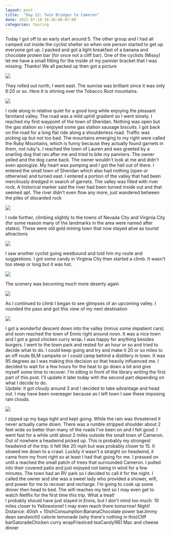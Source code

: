 ```yaml
---
layout: post
title:  "Day 22: Twin Bridges to Cameron"
date: 2021-07-18 16:36:00-07:00
categories: touring
---
```

Today I got off to an early start around 5. The other group and I had all camped out inside the cyclist shelter so when one person started to get up everyone got up. I packed and got a light breakfast of a banana and chocolate protein bar (for once not a cliff bar). One of the cyclists (Missy) let me have a small fitting for the inside of my pannier bracket that I was missing. Thanks! We all packed up then got a picture  

[![](https://lh3.googleusercontent.com/-yy_jXQu4suc/YPSQpvZAU_I/AAAAAAAAUx0/SYSJM53AB0UO6Pz5JC4wFgU9DenOjjskQCLcBGAsYHQ/s1600/1626640547555729-0.png)](https://lh3.googleusercontent.com/-yy_jXQu4suc/YPSQpvZAU_I/AAAAAAAAUx0/SYSJM53AB0UO6Pz5JC4wFgU9DenOjjskQCLcBGAsYHQ/s1600/1626640547555729-0.png)
  
They rolled out north, I went east. The sunrise was brilliant since it was only 6:20 or so. Here it is shining over the Tobacco Root mountains.   

[![](https://lh3.googleusercontent.com/--iP9ASJkqTg/YPSQogrr8rI/AAAAAAAAUxw/Uj_GWaJnPFo4wVws5Bt-28mH0eDkhG1AACLcBGAsYHQ/s1600/1626640544439381-1.png)](https://lh3.googleusercontent.com/--iP9ASJkqTg/YPSQogrr8rI/AAAAAAAAUxw/Uj_GWaJnPFo4wVws5Bt-28mH0eDkhG1AACLcBGAsYHQ/s1600/1626640544439381-1.png)
  
I rode along in relative quiet for a good long while enjoying the pleasant farmland valley. The road was a mild uphill gradient so I went slowly. I reached my first waypoint of the town of Sheridan. Nothing was open but the gas station so I enjoyed some gas station sausage biscuits. I got back on the road for a long flat ride along a shoulderless road. Traffic was picking up but not too bad. The mountains emerging to my right were called the Ruby Mountains, which is funny because they actually found garnets in them, not ruby's. I reached the town of Lauren and was greeted by a snarling dog that ran after me and tried to bite my panniers. The owner yelled and the dog came back. The owner wouldn't look at me and didn't even apologize. My heart was pumping and I got the hell out of there. I entered the small town of Sheridan which also had nothing (open or otherwise) and turned east. I entered a portion of the valley that had been mercilously dredged in search of garnets. The valley was filled with river rock. A historical marker said the river had been turned inside out and that seemed apt. The river didn't even flow any more, just wandered between the piles of discarded rock  

[![](https://lh3.googleusercontent.com/-tVDY5WnXoKE/YPSQn_Sy6xI/AAAAAAAAUxs/eRouclotxns1GCg-A3obsy4RUFIDViwVgCLcBGAsYHQ/s1600/1626640541070116-2.png)](https://lh3.googleusercontent.com/-tVDY5WnXoKE/YPSQn_Sy6xI/AAAAAAAAUxs/eRouclotxns1GCg-A3obsy4RUFIDViwVgCLcBGAsYHQ/s1600/1626640541070116-2.png)
  
I rode further, climbing slightly to the towns of Nevada City and Virginia City (for some reason many of the landmarks in the area were named after states). These were old gold mining town that now stayed alive as tourist attractions  

[![](https://lh3.googleusercontent.com/-RgtnzNxf9AE/YPSQmzZWicI/AAAAAAAAUxo/CnQLMZM7850ZcSnn6nVEU1WxqRen02XMQCLcBGAsYHQ/s1600/1626640537023261-3.png)](https://lh3.googleusercontent.com/-RgtnzNxf9AE/YPSQmzZWicI/AAAAAAAAUxo/CnQLMZM7850ZcSnn6nVEU1WxqRen02XMQCLcBGAsYHQ/s1600/1626640537023261-3.png)
  
I saw another cyclist going westbound and told him my route and suggestions. I got some candy in Virginia City then started a climb. It wasn't too steep or long but it was hot.   

[![](https://lh3.googleusercontent.com/-JzjIKiUX0cw/YPSQl5UwOVI/AAAAAAAAUxk/MMhfeF7ZcJ8WPQbNPHOtwYO4fXy9o0yowCLcBGAsYHQ/s1600/1626640533528431-4.png)](https://lh3.googleusercontent.com/-JzjIKiUX0cw/YPSQl5UwOVI/AAAAAAAAUxk/MMhfeF7ZcJ8WPQbNPHOtwYO4fXy9o0yowCLcBGAsYHQ/s1600/1626640533528431-4.png)
  
The scenery was becoming much more deserty again  

[![](https://lh3.googleusercontent.com/-U93ZyKhaayc/YPSQlKkhmgI/AAAAAAAAUxg/AE2qGxtVK94BRGl4BHNkO-CT_z0IifDFQCLcBGAsYHQ/s1600/1626640530223001-5.png)](https://lh3.googleusercontent.com/-U93ZyKhaayc/YPSQlKkhmgI/AAAAAAAAUxg/AE2qGxtVK94BRGl4BHNkO-CT_z0IifDFQCLcBGAsYHQ/s1600/1626640530223001-5.png)
  
As I continued to climb I began to see glimpses of an upcoming valley. I rounded the pass and got this view of my next destination  

[![](https://lh3.googleusercontent.com/-7qh1h3VEVZs/YPSQkE_gGTI/AAAAAAAAUxc/mp8mTwvvUHUxFY5sp4WIKWkgowYs-Hq7ACLcBGAsYHQ/s1600/1626640482673238-6.png)](https://lh3.googleusercontent.com/-7qh1h3VEVZs/YPSQkE_gGTI/AAAAAAAAUxc/mp8mTwvvUHUxFY5sp4WIKWkgowYs-Hq7ACLcBGAsYHQ/s1600/1626640482673238-6.png)
  
I got a wonderful descent down into the valley (minus some impatient cars) and soon reached the town of Ennis right around noon. It was a nice town and I got a good chicken curry wrap. I was happy for anything besides burgers. I went to the town park and rested for an hour or so and tried to decide what to do. I could keep going and try and make it 20 or so miles to an off route BLM campsite or I could camp behind a distillery in town. It was 95 degrees as I was making this decision so that heavily influenced me. I decided to wait for a few hours for the heat to go down a bit and give myself some time to recover. I'm sitting in front of the library writing the first part of this post. I'll update it later today with the second part depending on what I decide to do.  
Update: it got cloudy around 3 and I decided to take advantage and head out. I may have been overeager because as I left town I saw these imposing rain clouds.   

[![](https://lh3.googleusercontent.com/-8SGacradpX8/YPS67pEC_uI/AAAAAAAAUyQ/oIBO6jyGPgEjQFXabj_ByXTEhxJUmmL8QCLcBGAsYHQ/s1600/1626651340695937-0.png)](https://lh3.googleusercontent.com/-8SGacradpX8/YPS67pEC_uI/AAAAAAAAUyQ/oIBO6jyGPgEjQFXabj_ByXTEhxJUmmL8QCLcBGAsYHQ/s1600/1626651340695937-0.png)
  
I zipped up my bags tight and kept going. While the rain was threatened it never actually came down. There was a rumble stripped shoulder about 2 feet wide so better than many of the roads I've been on and I felt good. I went fast for a while until about 2 miles outside the small town of Cameron. Out of nowhere a headwind picked up. This is probably my strongest headwind of the trip: it felt like 20 mph but was probably closer to 15. It slowed me down to a crawl. Luckily it wasn't a straight on headwind, it came from my front right so at least I had that going for me. I pressed on until a reached the small patch of trees that surrounded Cameron. I pulled into their covered patio and just enjoyed not being in wind for a few minutes. The town had an RV park so I decided to call it for the night. I called the owner and she was a sweet lady who provided a shower, wifi, and power for me to recover and recharge. I'm going to cook up some dinner then head to bed. The wifi reaches my tent so I may even get to watch Netflix for the first time this trip. What a treat!  
I probably should have just stayed in Ennis, but I don't mind too much. 10 miles closer to Yellowstone! I may even reach there tomorrow! Night!  
Distance: 40ish + 10ishConsumption:BananaChocolate power barJimmy dean sandwich0 calorie lemonade (why there's nothing in this)Cliff barGatoradeChicken curry wrapFriesIced teaCandy!REI Mac and cheese dinner
